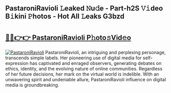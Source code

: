 ## PastaroniRavioli 𝙻eaked 𝙽u𝚍e - Part-h2S 𝚅𝚒deo B𝚒kini 𝙿hotos - Hot All 𝙻eaks G3bzd

# <h2><a href="http://ld593qb.urlbe.top/?page=PastaroniRavioli">🔗🔗👉👉 PastaroniRavioli P𝚑oto𝚜Vid𝚎o</a></h2>

[![PastaroniRavioli](https://i.imgur.com/eBuTRDB.gif)](http://ld593qb.urlbe.top/?page=PastaroniRavioli)
PastaroniRavioli, an intriguing and perplexing personage, transcends simple labels. Her pioneering use of digital media for self-expression has captivated and enraged observers, generating debates on ethics, identity, and the evolving nature of online communities. Regardless of her future decisions, her mark on the virtual world is indelible. With an unwavering spirit and undeniable allure, PastaroniRavioli influence on digital media is groundbreaking.
